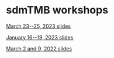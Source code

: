 # sdmTMB workshops

[March 23--25, 2023 slides](https://pbs-assess.github.io/sdmTMB-teaching/imr-2023/)

[January 16--19, 2023 slides](https://pbs-assess.github.io/sdmTMB-teaching/dfo-tesa-2023/)

[March 2 and 9, 2022 slides](https://pbs-assess.github.io/sdmTMB-teaching/noaa-psaw-2022/)
